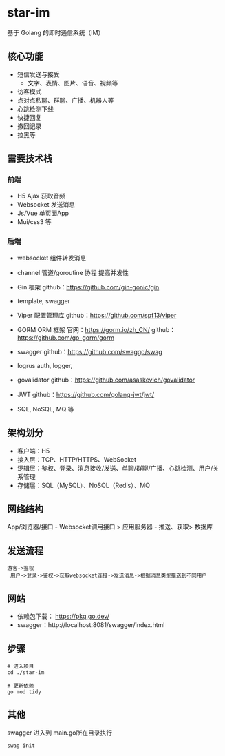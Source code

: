 # star-im
基于 Golang 的即时通信系统（IM）

## 核心功能
- 短信发送与接受
  - 文字、表情、图片、语音、视频等
- 访客模式
- 点对点私聊、群聊、广播、机器人等
- 心跳检测下线
- 快捷回复
- 撤回记录
- 拉黑等

## 需要技术栈

### 前端

- H5 Ajax 获取音频
- Websocket 发送消息
- Js/Vue 单页面App
- Mui/css3 等

### 后端

- websocket 组件转发消息
- channel 管道/goroutine 协程 提高并发性
- Gin 框架
  github：https://github.com/gin-gonic/gin

- template, swagger
- Viper
  配置管理库
  github：https://github.com/spf13/viper

- GORM
  ORM 框架
  官网：https://gorm.io/zh_CN/
  github：https://github.com/go-gorm/gorm

- swagger
  github：https://github.com/swaggo/swag

- logrus auth, logger,
- govalidator
  github：https://github.com/asaskevich/govalidator

- JWT
  github：https://github.com/golang-jwt/jwt/

- SQL, NoSQL, MQ 等


## 架构划分
- 客户端：H5
- 接入层：TCP、HTTP/HTTPS、WebSocket
- 逻辑层：鉴权、登录、消息接收/发送、单聊/群聊/广播、心跳检测、用户/关系管理
- 存储层：SQL（MySQL）、NoSQL（Redis）、MQ



## 网络结构

App/浏览器/接口 - Websocket调用接口 > 应用服务器 - 推送、获取> 数据库



## 发送流程

``` mermaid
游客->鉴权
 用户->登录->鉴权->获取websocket连接->发送消息->根据消息类型推送到不同用户
```

## 网站

- 依赖包下载： https://pkg.go.dev/
- swagger：http://localhost:8081/swagger/index.html

## 步骤

```shell
# 进入项目
cd ./star-im

# 更新依赖
go mod tidy

```

## 其他

swagger
进入到 main.go所在目录执行

``` shell
swag init
```
